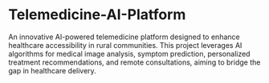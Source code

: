 # Telemedicine-AI-Platform
An innovative AI-powered telemedicine platform designed to enhance healthcare accessibility in rural communities. This project leverages AI algorithms for medical image analysis, symptom prediction, personalized treatment recommendations, and remote consultations, aiming to bridge the gap in healthcare delivery.
